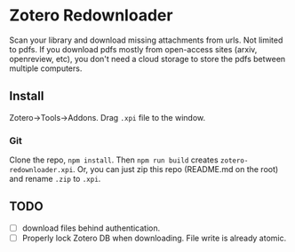 # Zotero Redownloader

Scan your library and download missing attachments from urls. Not limited to pdfs.
If you download pdfs mostly from open-access sites (arxiv, openreview, etc), you don't need a cloud storage to store the pdfs between multiple computers.

## Install

Zotero->Tools->Addons. Drag `.xpi` file to the window.

### Git
Clone the repo, `npm install`. Then `npm run build` creates `zotero-redownloader.xpi`.
Or, you can just zip this repo (README.md on the root) and rename `.zip` to `.xpi`.


## TODO
- [ ] download files behind authentication.
- [ ] Properly lock Zotero DB when downloading. File write is already atomic.
